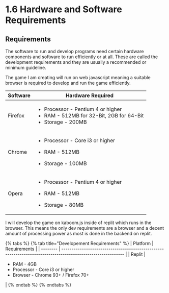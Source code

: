 # 1.6 Hardware and Software Requirements

## Requirements

The software to run and develop programs need certain hardware components and software to run efficiently or at all. These are called the development requirements and they are usually a recommended or minimum guideline.

The game I am creating will run on web javascript meaning a suitable browser is required to develop and run the game efficiently.

| Software | Hardware Required                                                                                                         |
| -------- | ------------------------------------------------------------------------------------------------------------------------- |
| Firefox  | <ul><li>Processor - Pentium 4 or higher </li><li>RAM - 512MB for 32-Bit, 2GB for 64-Bit</li><li>Storage - 200MB</li></ul> |
| Chrome   | <p></p><ul><li>Processor - Core i3 or higher </li></ul><ul><li>RAM - 512MB</li></ul><ul><li>Storage - 100MB</li></ul>     |
| Opera    | <p></p><ul><li>Processor - Pentium 4 or higher </li></ul><ul><li>RAM - 512MB</li></ul><ul><li>Storage - 80MB</li></ul>    |



I will develop the game on kaboom.js inside of replit which runs in the browser. This means the only dev requirements are a browser and a decent amount of processing power as most is done in the backend on replit.

{% tabs %}
{% tab title="Developement Requirements" %}
| Platform | Requirements                                                                                                 |
| -------- | ------------------------------------------------------------------------------------------------------------ |
| Replit   | <ul><li>RAM - 4GB</li><li>Processor - Core i3 or higher</li><li>Browser - Chrome 93+ / Firefox 70+</li></ul> |
{% endtab %}
{% endtabs %}
